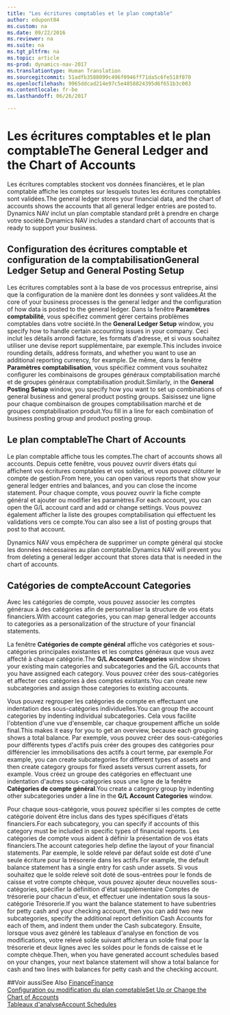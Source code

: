 ```yaml
---
title: "Les écritures comptables et le plan comptable"
author: edupont04
ms.custom: na
ms.date: 09/22/2016
ms.reviewer: na
ms.suite: na
ms.tgt_pltfrm: na
ms.topic: article
ms-prod: dynamics-nav-2017
ms.translationtype: Human Translation
ms.sourcegitcommit: 51adfb3588099c496f0946ff71da5c6fe518f070
ms.openlocfilehash: 9965ddcad214e97c5e4858824395d6f651b3c003
ms.contentlocale: fr-be
ms.lasthandoff: 06/26/2017

---
```


# <a name="the-general-ledger-and-the-chart-of-accounts"></a><span data-ttu-id="0ccf2-102">Les écritures comptables et le plan comptable</span><span class="sxs-lookup"><span data-stu-id="0ccf2-102">The General Ledger and the Chart of Accounts</span></span>
<span data-ttu-id="0ccf2-103">Les écritures comptables stockent vos données financières, et le plan comptable affiche les comptes sur lesquels toutes les écritures comptables sont validées.</span><span class="sxs-lookup"><span data-stu-id="0ccf2-103">The general ledger stores your financial data, and the chart of accounts shows the accounts that all general ledger entries are posted to.</span></span> <span data-ttu-id="0ccf2-104">Dynamics NAV inclut un plan comptable standard prêt à prendre en charge votre société.</span><span class="sxs-lookup"><span data-stu-id="0ccf2-104">Dynamics NAV includes a standard chart of accounts that is ready to support your business.</span></span>

## <a name="general-ledger-setup-and-general-posting-setup"></a><span data-ttu-id="0ccf2-105">Configuration des écritures comptable et configuration de la comptabilisation</span><span class="sxs-lookup"><span data-stu-id="0ccf2-105">General Ledger Setup and General Posting Setup</span></span>
<span data-ttu-id="0ccf2-106">Les écritures comptables sont à la base de vos processus entreprise, ainsi que la configuration de la manière dont les données y sont validées.</span><span class="sxs-lookup"><span data-stu-id="0ccf2-106">At the core of your business processes is the general ledger and the configuration of how data is posted to the general ledger.</span></span>
<span data-ttu-id="0ccf2-107">Dans la fenêtre **Paramètres comptabilité**, vous spécifiez comment gérer certains problèmes comptables dans votre société.</span><span class="sxs-lookup"><span data-stu-id="0ccf2-107">In the **General Ledger Setup** window, you specify how to handle certain accounting issues in your company.</span></span> <span data-ttu-id="0ccf2-108">Ceci inclut les détails arrondi facture, les formats d'adresse, et si vous souhaitez utiliser une devise report supplémentaire, par exemple.</span><span class="sxs-lookup"><span data-stu-id="0ccf2-108">This includes invoice rounding details, address formats, and whether you want to use an additional reporting currency, for example.</span></span>
<span data-ttu-id="0ccf2-109">De même, dans la fenêtre **Paramètres comptabilisation**, vous spécifiez comment vous souhaitez configurer les combinaisons de groupes généraux comptabilisation marché et de groupes généraux comptabilisation produit.</span><span class="sxs-lookup"><span data-stu-id="0ccf2-109">Similarly, in the **General Posting Setup** window, you specify how you want to set up combinations of general business and general product posting groups.</span></span> <span data-ttu-id="0ccf2-110">Saisissez une ligne pour chaque combinaison de groupes comptabilisation marché et de groupes comptabilisation produit.</span><span class="sxs-lookup"><span data-stu-id="0ccf2-110">You fill in a line for each combination of business posting group and product posting group.</span></span>  

## <a name="the-chart-of-accounts"></a><span data-ttu-id="0ccf2-111">Le plan comptable</span><span class="sxs-lookup"><span data-stu-id="0ccf2-111">The Chart of Accounts</span></span>
<span data-ttu-id="0ccf2-112">Le plan comptable affiche tous les comptes.</span><span class="sxs-lookup"><span data-stu-id="0ccf2-112">The chart of accounts shows all accounts.</span></span> <span data-ttu-id="0ccf2-113">Depuis cette fenêtre, vous pouvez ouvrir divers états qui affichent vos écritures comptables et vos soldes, et vous pouvez clôturer le compte de gestion.</span><span class="sxs-lookup"><span data-stu-id="0ccf2-113">From here, you can open various reports that show your general ledger entries and balances, and you can close the income statement.</span></span> <span data-ttu-id="0ccf2-114">Pour chaque compte, vous pouvez ouvrir la fiche compte général et ajouter ou modifier les paramètres.</span><span class="sxs-lookup"><span data-stu-id="0ccf2-114">For each account, you can open the G/L account card and add or change settings.</span></span> <span data-ttu-id="0ccf2-115">Vous pouvez également afficher la liste des groupes comptabilisation qui effectuent les validations vers ce compte.</span><span class="sxs-lookup"><span data-stu-id="0ccf2-115">You can also see a list of posting groups that post to that account.</span></span>  

<span data-ttu-id="0ccf2-116">Dynamics NAV vous empêchera de supprimer un compte général qui stocke les données nécessaires au plan comptable.</span><span class="sxs-lookup"><span data-stu-id="0ccf2-116">Dynamics NAV will prevent you from deleting a general ledger account that stores data that is needed in the chart of accounts.</span></span>  

## <a name="account-categories"></a><span data-ttu-id="0ccf2-117">Catégories de compte</span><span class="sxs-lookup"><span data-stu-id="0ccf2-117">Account Categories</span></span>
<span data-ttu-id="0ccf2-118">Avec les catégories de compte, vous pouvez associer les comptes généraux à des catégories afin de personnaliser la structure de vos états financiers.</span><span class="sxs-lookup"><span data-stu-id="0ccf2-118">With account categories, you can map general ledger accounts to categories as a personalization of the structure of your financial statements.</span></span>  

<span data-ttu-id="0ccf2-119">La fenêtre **Catégories de compte général** affiche vos catégories et sous-catégories principales existantes et les comptes généraux que vous avez affecté à chaque catégorie.</span><span class="sxs-lookup"><span data-stu-id="0ccf2-119">The **G/L Account Categories** window shows your existing main categories and subcategories and the G/L accounts that you have assigned each category.</span></span> <span data-ttu-id="0ccf2-120">Vous pouvez créer des sous-catégories et affecter ces catégories à des comptes existants.</span><span class="sxs-lookup"><span data-stu-id="0ccf2-120">You can create new subcategories and assign those categories to existing accounts.</span></span>  

<span data-ttu-id="0ccf2-121">Vous pouvez regrouper les catégories de compte en effectuant une indentation des sous-catégories individuelles.</span><span class="sxs-lookup"><span data-stu-id="0ccf2-121">You can group the account categories by indenting individual subcategories.</span></span> <span data-ttu-id="0ccf2-122">Cela vous facilite l'obtention d'une vue d'ensemble, car chaque groupement affiche un solde final.</span><span class="sxs-lookup"><span data-stu-id="0ccf2-122">This makes it easy for you to get an overview, because each grouping shows a total balance.</span></span> <span data-ttu-id="0ccf2-123">Par exemple, vous pouvez créer des sous-catégories pour différents types d'actifs puis créer des groupes des catégories pour différencier les immobilisations des actifs à court terme, par exemple.</span><span class="sxs-lookup"><span data-stu-id="0ccf2-123">For example, you can create subcategories for different types of assets and then create category groups for fixed assets versus current assets, for example.</span></span> <span data-ttu-id="0ccf2-124">Vous créez un groupe des catégories en effectuant une indentation d'autres sous-catégories sous une ligne de la fenêtre **Catégories de compte général**.</span><span class="sxs-lookup"><span data-stu-id="0ccf2-124">You create a category group by indenting other subcategories under a line in the **G/L Account Categories** window.</span></span>  

<span data-ttu-id="0ccf2-125">Pour chaque sous-catégorie, vous pouvez spécifier si les comptes de cette catégorie doivent être inclus dans des types spécifiques d'états financiers.</span><span class="sxs-lookup"><span data-stu-id="0ccf2-125">For each subcategory, you can specify if accounts of this category must be included in specific types of financial reports.</span></span> <span data-ttu-id="0ccf2-126">Les catégories de compte vous aident à définir la présentation de vos états financiers.</span><span class="sxs-lookup"><span data-stu-id="0ccf2-126">The account categories help define the layout of your financial statements.</span></span> <span data-ttu-id="0ccf2-127">Par exemple, le solde relevé par défaut solde est doté d'une seule écriture pour la trésorerie dans les actifs.</span><span class="sxs-lookup"><span data-stu-id="0ccf2-127">For example, the default balance statement has a single entry for cash under assets.</span></span> <span data-ttu-id="0ccf2-128">Si vous souhaitez que le solde relevé soit doté de sous-entrées pour le fonds de caisse et votre compte chèque, vous pouvez ajouter deux nouvelles sous-catégories, spécifier la définition d'état supplémentaire Comptes de trésorerie pour chacun d'eux, et effectuer une indentation sous la sous-catégorie Trésorerie.</span><span class="sxs-lookup"><span data-stu-id="0ccf2-128">If you want the balance statement to have subentries for petty cash and your checking account, then you can add two new subcategories, specify the additional report definition Cash Accounts for each of them, and indent them under the Cash subcategory.</span></span> <span data-ttu-id="0ccf2-129">Ensuite, lorsque vous avez généré les tableaux d'analyse en fonction de vos modifications, votre relevé solde suivant affichera un solde final pour la trésorerie et deux lignes avec les soldes pour le fonds de caisse et le compte chèque.</span><span class="sxs-lookup"><span data-stu-id="0ccf2-129">Then, when you have generated account schedules based on your changes, your next balance statement will show a total balance for cash and two lines with balances for petty cash and the checking account.</span></span>     

##<a name="see-also"></a><span data-ttu-id="0ccf2-130">Voir aussi</span><span class="sxs-lookup"><span data-stu-id="0ccf2-130">See Also</span></span>
[<span data-ttu-id="0ccf2-131">Finance</span><span class="sxs-lookup"><span data-stu-id="0ccf2-131">Finance</span></span>](finance-setup.md)  
[<span data-ttu-id="0ccf2-132">Configuration ou modification du plan comptable</span><span class="sxs-lookup"><span data-stu-id="0ccf2-132">Set Up or Change the Chart of Accounts</span></span>](finance-setup-setup-chart-accounts.md)  
[<span data-ttu-id="0ccf2-133">Tableaux d'analyse</span><span class="sxs-lookup"><span data-stu-id="0ccf2-133">Account Schedules</span></span>](finance-setup-account-schedule.md)  

